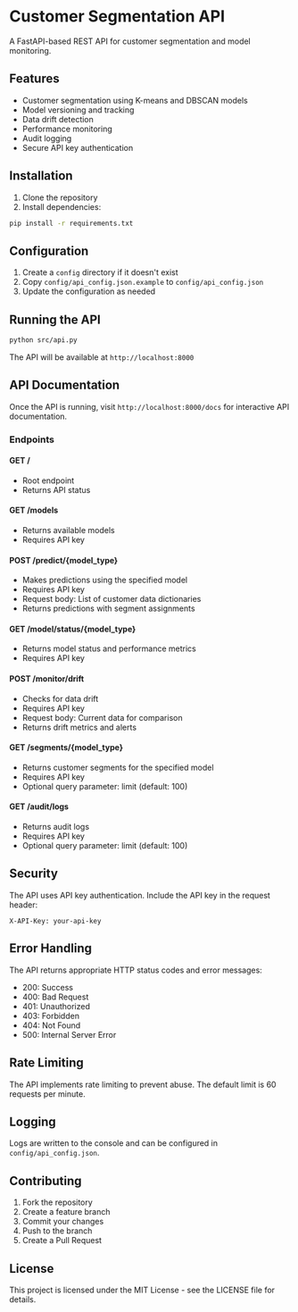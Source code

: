 # Customer Segmentation API

A FastAPI-based REST API for customer segmentation and model monitoring.

## Features

- Customer segmentation using K-means and DBSCAN models
- Model versioning and tracking
- Data drift detection
- Performance monitoring
- Audit logging
- Secure API key authentication

## Installation

1. Clone the repository
2. Install dependencies:
```bash
pip install -r requirements.txt
```

## Configuration

1. Create a `config` directory if it doesn't exist
2. Copy `config/api_config.json.example` to `config/api_config.json`
3. Update the configuration as needed

## Running the API

```bash
python src/api.py
```

The API will be available at `http://localhost:8000`

## API Documentation

Once the API is running, visit `http://localhost:8000/docs` for interactive API documentation.

### Endpoints

#### GET /
- Root endpoint
- Returns API status

#### GET /models
- Returns available models
- Requires API key

#### POST /predict/{model_type}
- Makes predictions using the specified model
- Requires API key
- Request body: List of customer data dictionaries
- Returns predictions with segment assignments

#### GET /model/status/{model_type}
- Returns model status and performance metrics
- Requires API key

#### POST /monitor/drift
- Checks for data drift
- Requires API key
- Request body: Current data for comparison
- Returns drift metrics and alerts

#### GET /segments/{model_type}
- Returns customer segments for the specified model
- Requires API key
- Optional query parameter: limit (default: 100)

#### GET /audit/logs
- Returns audit logs
- Requires API key
- Optional query parameter: limit (default: 100)

## Security

The API uses API key authentication. Include the API key in the request header:
```
X-API-Key: your-api-key
```

## Error Handling

The API returns appropriate HTTP status codes and error messages:
- 200: Success
- 400: Bad Request
- 401: Unauthorized
- 403: Forbidden
- 404: Not Found
- 500: Internal Server Error

## Rate Limiting

The API implements rate limiting to prevent abuse. The default limit is 60 requests per minute.

## Logging

Logs are written to the console and can be configured in `config/api_config.json`.

## Contributing

1. Fork the repository
2. Create a feature branch
3. Commit your changes
4. Push to the branch
5. Create a Pull Request

## License

This project is licensed under the MIT License - see the LICENSE file for details.
